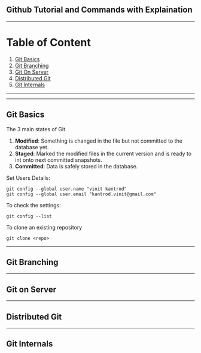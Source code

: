 ## Github Tutorial and Commands with Explaination

-------------------------------



# Table of Content
1. [Git Basics](#git-basics)
2. [Git Branching](#git-branching)
3. [Git On Server](#git-on-server)
4. [Distributed Git](#distributed-git)
5. [Git Internals](#git-internals)

-------------------------------

-------------------------------

## Git Basics

The 3 main states of Git
1. **Modified**: Something is changed in the file but not committed to the database yet. 
2. **Staged**: Marked the modified files in the current version and is ready to int onto next committed snapshots.
3. **Committed**: Data is safely stored in the database.

Set Users Details:

    git config --global user.name "vinit kantrod"
    git config --global user.email "kantrod.vinit@gmail.com"

To check the settings:

    git config --list

To clone an existing repository
    
    git clone <repo>



-------------------------------

## Git Branching



-------------------------------

## Git on Server


------------------------------

## Distributed Git


------------------------------

## Git Internals